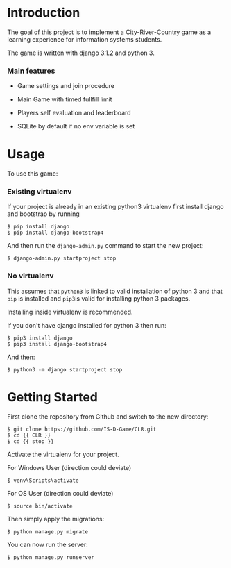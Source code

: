 # Introduction

The goal of this project is to implement a City-River-Country game as a learning experience for information systems students. 

The game is written with django 3.1.2 and python 3.


### Main features

* Game settings and join procedure

* Main Game with timed fullfill limit

* Players self evaluation and leaderboard

* SQLite by default if no env variable is set

# Usage

To use this game:

### Existing virtualenv

If your project is already in an existing python3 virtualenv first install django and bootstrap by running

    $ pip install django
    $ pip install django-bootstrap4
    
And then run the `django-admin.py` command to start the new project:

    $ django-admin.py startproject stop
      
### No virtualenv

This assumes that `python3` is linked to valid installation of python 3 and that `pip` is installed and `pip3`is valid
for installing python 3 packages.

Installing inside virtualenv is recommended.

If you don't have django installed for python 3 then run:

    $ pip3 install django
    $ pip3 install django-bootstrap4
    
And then:

    $ python3 -m django startproject stop
      


# Getting Started

First clone the repository from Github and switch to the new directory:

    $ git clone https://github.com/IS-D-Game/CLR.git
    $ cd {{ CLR }}
    $ cd {{ stop }}
    
    
Activate the virtualenv for your project.

For Windows User (direction could deviate)

    $ venv\Scripts\activate
    
For OS User (direction could deviate)

    $ source bin/activate
    
    
Then simply apply the migrations:

    $ python manage.py migrate
    

You can now run the server:

    $ python manage.py runserver
